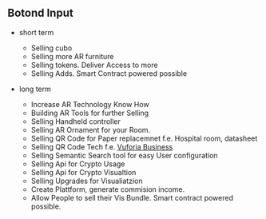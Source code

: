 ## Botond Input
  - short term
      - Selling cubo
      - Selling more AR furniture 
      - Selling tokens. Deliver Access to more
      - Selling Adds. Smart Contract powered possible 

  - long term
      -  Increase AR Technology Know How 
      -  Building AR Tools for further Selling
      -  Selling Handheld controller 
      -  Selling AR Ornament for your Room. 
      -  Selling QR Code for Paper replacemnet f.e. Hospital room, datasheet
      -  Selling QR Code Tech f.e. [Vuforia Business](https://www.ptc.com/en/products/vuforia)
      -  Selling Semantic Search tool for easy User configuration
      -  Selling Api for Crypto Usage 
      -  Selling Api for Crypto Visualtion
      -  Selling Upgrades for Visualiatzion
      -  Create Plattform, generate commision income.
      -  Allow People to sell their Vis Bundle. Smart contract powered possible.
